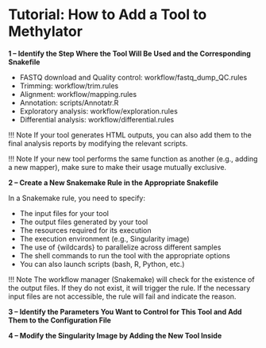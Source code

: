 # Tutorial: How to Add a Tool to Methylator  

**1 – Identify the Step Where the Tool Will Be Used and the Corresponding Snakefile**  

- FASTQ download and Quality control: workflow/fastq_dump_QC.rules
- Trimming: workflow/trim.rules
- Alignment: workflow/mapping.rules
- Annotation: scripts/Annotatr.R
- Exploratory analysis: workflow/exploration.rules
- Differential analysis: workflow/differential.rules

!!! Note
    If your tool generates HTML outputs, you can also add them to the final analysis reports by modifying the relevant scripts.

!!! Note
    If your new tool performs the same function as another (e.g., adding a new mapper), make sure to make their usage mutually exclusive.


**2 – Create a New Snakemake Rule in the Appropriate Snakefile**  

In a Snakemake rule, you need to specify:  

- The input files for your tool
- The output files generated by your tool
- The resources required for its execution
- The execution environment (e.g., Singularity image)
- The use of {wildcards} to parallelize across different samples
- The shell commands to run the tool with the appropriate options
- You can also launch scripts (bash, R, Python, etc.)

!!! Note
    The workflow manager (Snakemake) will check for the existence of the output files. If they do not exist, it will trigger the rule. If the necessary input files are not accessible, the rule will fail and indicate the reason.


**3 – Identify the Parameters You Want to Control for This Tool and Add Them to the Configuration File**  

**4 – Modify the Singularity Image by Adding the New Tool Inside**  
